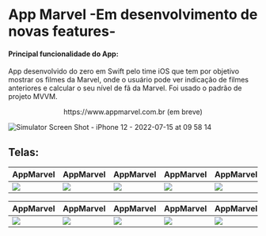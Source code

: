# App Marvel -Em desenvolvimento de novas features-

#### Principal funcionalidade do App: 

App desenvolvido do zero em Swift pelo time iOS que tem por objetivo mostrar os filmes da Marvel, onde o usuário pode ver indicação de filmes anteriores e calcular o seu nível de fã da Marvel.  Foi usado o padrão de projeto MVVM.

<p align=center> https://www.appmarvel.com.br (em breve) </p>

![Simulator Screen Shot - iPhone 12 - 2022-07-15 at 09 58 14](https://user-images.githubusercontent.com/101293197/179369258-e569434c-126d-462d-a97b-565f9d1c1051.png)


## Telas:

AppMarvel | AppMarvel | AppMarvel | AppMarvel | AppMarvel
---|---|---|---|---|
<img src="https://github.com/Giselleandrade/APP-Filmes-da-Marvel-/blob/main/%23Imagens/01.png"> | <img src="https://github.com/Giselleandrade/APP-Filmes-da-Marvel-/blob/main/%23Imagens/11.png"> | <img src="https://github.com/Giselleandrade/APP-Filmes-da-Marvel-/blob/main/%23Imagens/02.png"> | <img src="https://github.com/Giselleandrade/APP-Filmes-da-Marvel-/blob/main/%23Imagens/03.png"> | <img src="https://github.com/Giselleandrade/APP-Filmes-da-Marvel-/blob/main/%23Imagens/04.png">

AppMarvel | AppMarvel | AppMarvel | AppMarvel | AppMarvel
---|---|---|---|---|
<img src="https://github.com/Giselleandrade/APP-Filmes-da-Marvel-/blob/main/%23Imagens/05.png"> | <img src="https://github.com/Giselleandrade/APP-Filmes-da-Marvel-/blob/main/%23Imagens/06.png"> | <img src="https://github.com/Giselleandrade/APP-Filmes-da-Marvel-/blob/main/%23Imagens/07.png"> | <img src="https://github.com/Giselleandrade/APP-Filmes-da-Marvel-/blob/main/%23Imagens/08.png"> | <img src="https://github.com/Giselleandrade/APP-Filmes-da-Marvel-/blob/main/%23Imagens/09.png">
  

